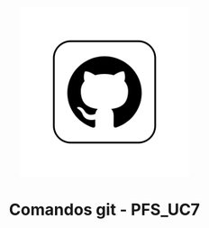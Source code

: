 <div align="center"> 
  <img src="readme/github_animation.gif" width="300">
  <h1> Comandos git - PFS_UC7 </h1>
</div>

